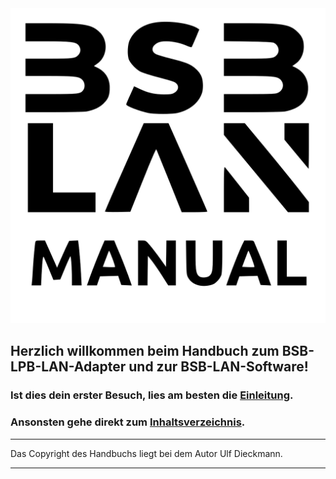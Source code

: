 
<img src = "BSB_Manual_Logo.svg">
  
## Herzlich willkommen beim Handbuch zum BSB-LPB-LAN-Adapter und zur BSB-LAN-Software!
         
### Ist dies dein erster Besuch, lies am besten die [Einleitung](index2.md).   
  
### Ansonsten gehe direkt zum [Inhaltsverzeichnis](inhaltsverzeichnis.md).   

---  
  
Das Copyright des Handbuchs liegt bei dem Autor Ulf Dieckmann.
  
---  
